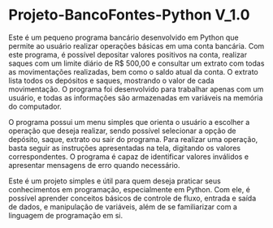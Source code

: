 # Projeto-BancoFontes-Python V_1.0
Este é um pequeno programa bancário desenvolvido em Python que permite ao usuário realizar operações básicas em uma conta bancária. Com este programa, é possível depositar valores positivos na conta, realizar saques com um limite diário de R$ 500,00 e consultar um extrato com todas as movimentações realizadas, bem como o saldo atual da conta. O extrato lista todos os depósitos e saques, mostrando o valor de cada movimentação. O programa foi desenvolvido para trabalhar apenas com um usuário, e todas as informações são armazenadas em variáveis na memória do computador.

O programa possui um menu simples que orienta o usuário a escolher a operação que deseja realizar, sendo possível selecionar a opção de depósito, saque, extrato ou sair do programa. Para realizar uma operação, basta seguir as instruções apresentadas na tela, digitando os valores correspondentes. O programa é capaz de identificar valores inválidos e apresentar mensagens de erro quando necessário.

Este é um projeto simples e útil para quem deseja praticar seus conhecimentos em programação, especialmente em Python. Com ele, é possível aprender conceitos básicos de controle de fluxo, entrada e saída de dados, e manipulação de variáveis, além de se familiarizar com a linguagem de programação em si.
